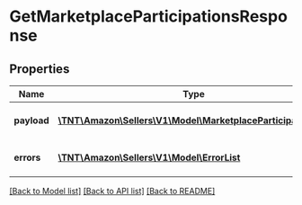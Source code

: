 # GetMarketplaceParticipationsResponse

## Properties
Name | Type | Description | Notes
------------ | ------------- | ------------- | -------------
**payload** | [**\TNT\Amazon\Sellers\V1\Model\MarketplaceParticipationList**](MarketplaceParticipationList.md) | The payload for the getMarketplaceParticipations operation. | [optional] 
**errors** | [**\TNT\Amazon\Sellers\V1\Model\ErrorList**](ErrorList.md) | Encountered errors for the getMarketplaceParticipations operation. | [optional] 

[[Back to Model list]](../README.md#documentation-for-models) [[Back to API list]](../README.md#documentation-for-api-endpoints) [[Back to README]](../README.md)


